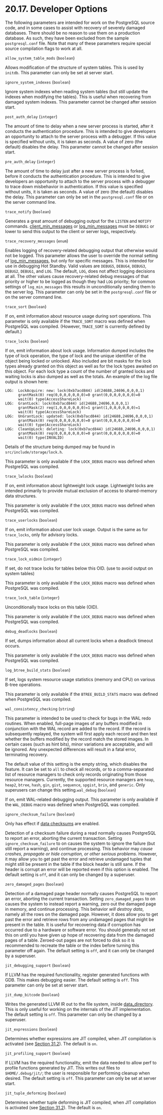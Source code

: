 # 20.17. Developer Options

The following parameters are intended for work on the PostgreSQL source code, and in some cases to assist with recovery of severely damaged databases. There should be no reason to use them on a production database. As such, they have been excluded from the sample `postgresql.conf` file. Note that many of these parameters require special source compilation flags to work at all.

`allow_system_table_mods` (`boolean`)

Allows modification of the structure of system tables. This is used by `initdb`. This parameter can only be set at server start.

`ignore_system_indexes` (`boolean`)

Ignore system indexes when reading system tables (but still update the indexes when modifying the tables). This is useful when recovering from damaged system indexes. This parameter cannot be changed after session start.

`post_auth_delay` (`integer`)

The amount of time to delay when a new server process is started, after it conducts the authentication procedure. This is intended to give developers an opportunity to attach to the server process with a debugger. If this value is specified without units, it is taken as seconds. A value of zero (the default) disables the delay. This parameter cannot be changed after session start.

`pre_auth_delay` (`integer`)

The amount of time to delay just after a new server process is forked, before it conducts the authentication procedure. This is intended to give developers an opportunity to attach to the server process with a debugger to trace down misbehavior in authentication. If this value is specified without units, it is taken as seconds. A value of zero (the default) disables the delay. This parameter can only be set in the `postgresql.conf` file or on the server command line.

`trace_notify` (`boolean`)

Generates a great amount of debugging output for the `LISTEN` and `NOTIFY` commands. [client\_min\_messages](https://www.postgresql.org/docs/12/runtime-config-client.html#GUC-CLIENT-MIN-MESSAGES) or [log\_min\_messages](https://www.postgresql.org/docs/12/runtime-config-logging.html#GUC-LOG-MIN-MESSAGES) must be `DEBUG1` or lower to send this output to the client or server logs, respectively.

`trace_recovery_messages` (`enum`)

Enables logging of recovery-related debugging output that otherwise would not be logged. This parameter allows the user to override the normal setting of [log\_min\_messages](https://www.postgresql.org/docs/12/runtime-config-logging.html#GUC-LOG-MIN-MESSAGES), but only for specific messages. This is intended for use in debugging Hot Standby. Valid values are `DEBUG5`, `DEBUG4`, `DEBUG3`, `DEBUG2`, `DEBUG1`, and `LOG`. The default, `LOG`, does not affect logging decisions at all. The other values cause recovery-related debug messages of that priority or higher to be logged as though they had `LOG` priority; for common settings of `log_min_messages` this results in unconditionally sending them to the server log. This parameter can only be set in the `postgresql.conf` file or on the server command line.

`trace_sort` (`boolean`)

If on, emit information about resource usage during sort operations. This parameter is only available if the `TRACE_SORT` macro was defined when PostgreSQL was compiled. (However, `TRACE_SORT` is currently defined by default.)

`trace_locks` (`boolean`)

If on, emit information about lock usage. Information dumped includes the type of lock operation, the type of lock and the unique identifier of the object being locked or unlocked. Also included are bit masks for the lock types already granted on this object as well as for the lock types awaited on this object. For each lock type a count of the number of granted locks and waiting locks is also dumped as well as the totals. An example of the log file output is shown here:

```
LOG:  LockAcquire: new: lock(0xb7acd844) id(24688,24696,0,0,0,1)
      grantMask(0) req(0,0,0,0,0,0,0)=0 grant(0,0,0,0,0,0,0)=0
      wait(0) type(AccessShareLock)
LOG:  GrantLock: lock(0xb7acd844) id(24688,24696,0,0,0,1)
      grantMask(2) req(1,0,0,0,0,0,0)=1 grant(1,0,0,0,0,0,0)=1
      wait(0) type(AccessShareLock)
LOG:  UnGrantLock: updated: lock(0xb7acd844) id(24688,24696,0,0,0,1)
      grantMask(0) req(0,0,0,0,0,0,0)=0 grant(0,0,0,0,0,0,0)=0
      wait(0) type(AccessShareLock)
LOG:  CleanUpLock: deleting: lock(0xb7acd844) id(24688,24696,0,0,0,1)
      grantMask(0) req(0,0,0,0,0,0,0)=0 grant(0,0,0,0,0,0,0)=0
      wait(0) type(INVALID)
```

Details of the structure being dumped may be found in `src/include/storage/lock.h`.

This parameter is only available if the `LOCK_DEBUG` macro was defined when PostgreSQL was compiled.

`trace_lwlocks` (`boolean`)

If on, emit information about lightweight lock usage. Lightweight locks are intended primarily to provide mutual exclusion of access to shared-memory data structures.

This parameter is only available if the `LOCK_DEBUG` macro was defined when PostgreSQL was compiled.

`trace_userlocks` (`boolean`)

If on, emit information about user lock usage. Output is the same as for `trace_locks`, only for advisory locks.

This parameter is only available if the `LOCK_DEBUG` macro was defined when PostgreSQL was compiled.

`trace_lock_oidmin` (`integer`)

If set, do not trace locks for tables below this OID. (use to avoid output on system tables)

This parameter is only available if the `LOCK_DEBUG` macro was defined when PostgreSQL was compiled.

`trace_lock_table` (`integer`)

Unconditionally trace locks on this table (OID).

This parameter is only available if the `LOCK_DEBUG` macro was defined when PostgreSQL was compiled.

`debug_deadlocks` (`boolean`)

If set, dumps information about all current locks when a deadlock timeout occurs.

This parameter is only available if the `LOCK_DEBUG` macro was defined when PostgreSQL was compiled.

`log_btree_build_stats` (`boolean`)

If set, logs system resource usage statistics (memory and CPU) on various B-tree operations.

This parameter is only available if the `BTREE_BUILD_STATS` macro was defined when PostgreSQL was compiled.

`wal_consistency_checking` (`string`)

This parameter is intended to be used to check for bugs in the WAL redo routines. When enabled, full-page images of any buffers modified in conjunction with the WAL record are added to the record. If the record is subsequently replayed, the system will first apply each record and then test whether the buffers modified by the record match the stored images. In certain cases (such as hint bits), minor variations are acceptable, and will be ignored. Any unexpected differences will result in a fatal error, terminating recovery.

The default value of this setting is the empty string, which disables the feature. It can be set to `all` to check all records, or to a comma-separated list of resource managers to check only records originating from those resource managers. Currently, the supported resource managers are `heap`, `heap2`, `btree`, `hash`, `gin`, `gist`, `sequence`, `spgist`, `brin`, and `generic`. Only superusers can change this setting.`wal_debug` (`boolean`)

If on, emit WAL-related debugging output. This parameter is only available if the `WAL_DEBUG` macro was defined when PostgreSQL was compiled.

`ignore_checksum_failure` (`boolean`)

Only has effect if [data checksums](https://www.postgresql.org/docs/12/app-initdb.html#APP-INITDB-DATA-CHECKSUMS) are enabled.

Detection of a checksum failure during a read normally causes PostgreSQL to report an error, aborting the current transaction. Setting `ignore_checksum_failure` to on causes the system to ignore the failure (but still report a warning), and continue processing. This behavior may _cause crashes, propagate or hide corruption, or other serious problems_. However, it may allow you to get past the error and retrieve undamaged tuples that might still be present in the table if the block header is still sane. If the header is corrupt an error will be reported even if this option is enabled. The default setting is `off`, and it can only be changed by a superuser.

`zero_damaged_pages` (`boolean`)

Detection of a damaged page header normally causes PostgreSQL to report an error, aborting the current transaction. Setting `zero_damaged_pages` to on causes the system to instead report a warning, zero out the damaged page in memory, and continue processing. This behavior _will destroy data_, namely all the rows on the damaged page. However, it does allow you to get past the error and retrieve rows from any undamaged pages that might be present in the table. It is useful for recovering data if corruption has occurred due to a hardware or software error. You should generally not set this on until you have given up hope of recovering data from the damaged pages of a table. Zeroed-out pages are not forced to disk so it is recommended to recreate the table or the index before turning this parameter off again. The default setting is `off`, and it can only be changed by a superuser.

`jit_debugging_support` (`boolean`)

If LLVM has the required functionality, register generated functions with GDB. This makes debugging easier. The default setting is `off`. This parameter can only be set at server start.

`jit_dump_bitcode` (`boolean`)

Writes the generated LLVM IR out to the file system, inside [data\_directory](https://www.postgresql.org/docs/12/runtime-config-file-locations.html#GUC-DATA-DIRECTORY). This is only useful for working on the internals of the JIT implementation. The default setting is `off`. This parameter can only be changed by a superuser.

`jit_expressions` (`boolean`)

Determines whether expressions are JIT compiled, when JIT compilation is activated (see [Section 31.2](https://www.postgresql.org/docs/12/jit-decision.html)). The default is `on`.

`jit_profiling_support` (`boolean`)

If LLVM has the required functionality, emit the data needed to allow perf to profile functions generated by JIT. This writes out files to `$HOME/.debug/jit/`; the user is responsible for performing cleanup when desired. The default setting is `off`. This parameter can only be set at server start.

`jit_tuple_deforming` (`boolean`)

Determines whether tuple deforming is JIT compiled, when JIT compilation is activated (see [Section 31.2](https://www.postgresql.org/docs/12/jit-decision.html)). The default is `on`.
